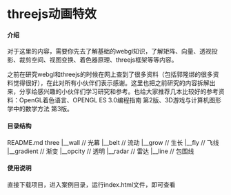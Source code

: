 # threejs动画特效

#### 介绍
对于这里的内容，需要你先去了解基础的webgl知识，了解矩阵、向量、透视投影、裁剪空间、视图变换、着色器原理、threejs框架等等内容。

之前在研究webgl和threejs的时候在网上查到了很多资料（包括郭隆绑的很多资料觉得很好），在此对所有小伙伴们表示感谢。这里也把之前研究的内容拆解出来，分享给感兴趣的小伙伴们学习研究和参考。也给大家推荐几本比较好的参考资料：OpenGL着色语言、OPENGL ES 3.0编程指南 第2版、3D游戏与计算机图形学中的数学方法  第3版。

#### 目录结构
README.md
three
  |__wall // 光幕
  |__belt // 流动
  |__grow // 生长
  |__fly // 飞线
  |__gradient // 渐变
  |__opcity // 透明
  |__radar // 雷达
  |__line // 包围线

#### 使用说明
直接下载项目，进入案例目录，运行index.html文件，即可查看